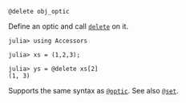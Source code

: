 ```
@delete obj_optic
```

Define an optic and call [`delete`](@ref) on it.

```jldoctest
julia> using Accessors

julia> xs = (1,2,3);

julia> ys = @delete xs[2]
(1, 3)
```

Supports the same syntax as [`@optic`](@ref). See also [`@set`](@ref).
